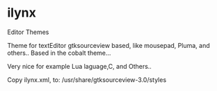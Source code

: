 # ilynx
Editor Themes

Theme for textEditor gtksourceview based, like mousepad, Pluma, and others..
Based in the cobalt theme...

Very nice for example Lua laguage,C, and Others..

Copy ilynx.xml, to:
/usr/share/gtksourceview-3.0/styles

